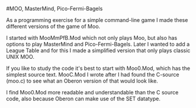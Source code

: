 #MOO, MasterMind, Pico-Fermi-Bagels

As a programming exercise for a simple command-line game I made these different versions of the game of Moo.

I started with MooMmPfB.Mod which not only plays Moo, but also has options to play MasterMind and Pico-Fermi-Bagels.
Later I wanted to add a League Table and for this I made a simplified version that only plays classic UNIX MOO.

If you like to study the code it's best to start with Moo0.Mod, which has the simplest source text.
MooC.Mod I wrote after I had found the C-source (moo.c) to see what an Oberon version of that would look like.

I find Moo0.Mod more readable and understandable than the C source code, also because Oberon can make use of the SET datatype.
